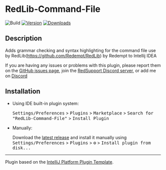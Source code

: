 # RedLib-Command-File

![Build](https://github.com/Shuaiouke/RedLib-Command-File/workflows/Build/badge.svg)
[![Version](https://img.shields.io/jetbrains/plugin/v/17075-redlib-command-file.svg)](https://plugins.jetbrains.com/plugin/17075-redlib-command-file)
[![Downloads](https://img.shields.io/jetbrains/plugin/d/17075-redlib-command-file.svg)](https://plugins.jetbrains.com/plugin/17075-redlib-command-file)

## Description
<!-- Plugin description -->
Adds grammar checking and syntax highlighting for the command file use by RedLib(https://github.com/Redempt/RedLib) by Redempt to Intellij IDEA

If you are having any issues or problems with this plugin, please report them on the [GitHub issues page](https://github.com/Shuaiouke/RedLib-Command-File/issues), join the [RedSupport Discord server](https://discord.gg/Frgkk99unx), or add me on [Discord](https://discord.com/users/441474795100438530)
<!-- Plugin description end -->

## Installation

- Using IDE built-in plugin system:
  
  <kbd>Settings/Preferences</kbd> > <kbd>Plugins</kbd> > <kbd>Marketplace</kbd> > <kbd>Search for "RedLib-Command-File"</kbd> >
  <kbd>Install Plugin</kbd>
  
- Manually:

  Download the [latest release](https://github.com/Shuaiouke/RedLib-Command-File/releases/latest) and install it manually using
  <kbd>Settings/Preferences</kbd> > <kbd>Plugins</kbd> > <kbd>⚙️</kbd> > <kbd>Install plugin from disk...</kbd>


---
Plugin based on the [IntelliJ Platform Plugin Template][template].

[template]: https://github.com/JetBrains/intellij-platform-plugin-template
